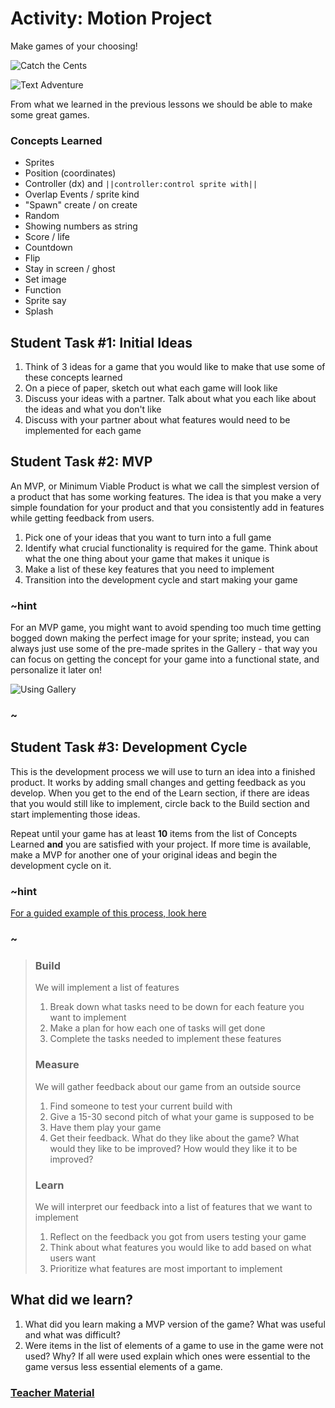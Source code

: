 # Activity: Motion Project

Make games of your choosing!

![Catch the Cents](/static/courses/csintro/motion-and-events/catch-the-cents.gif)

![Text Adventure](/static/courses/csintro/motion-and-events/text-adventure.gif)

From what we learned in the previous lessons we should be able to make some great games.


### Concepts Learned
* Sprites
* Position (coordinates)
* Controller (dx) and ``||controller:control sprite with||``
* Overlap Events / sprite kind
* "Spawn" create / on create
* Random
* Showing numbers as string
* Score / life
* Countdown
* Flip
* Stay in screen / ghost
* Set image
* Function
* Sprite say
* Splash

## Student Task #1: Initial Ideas
1. Think of 3 ideas for a game that you would like to make that use some of these concepts learned
2. On a piece of paper, sketch out what each game will look like
3. Discuss your ideas with a partner. Talk about what you each like about the ideas and what you don't like
4. Discuss with your partner about what features would need to be implemented for each game


## Student Task #2: MVP
An MVP, or Minimum Viable Product is what we call the simplest version of a product that has some working features. The idea is that you make a very simple foundation for your product and that you consistently add in features while getting feedback from users.

1. Pick one of your ideas that you want to turn into a full game
2. Identify what crucial functionality is required for the game. Think about what the one thing about your game that makes it unique is
3. Make a list of these key features that you need to implement
4. Transition into the development cycle and start making your game

### ~hint

For an MVP game, you might want to avoid spending too much time getting bogged down making the perfect image for your sprite; instead, you can always just use some of the pre-made sprites in the Gallery - that way you can focus on getting the concept for your game into a functional state, and personalize it later on!

![Using Gallery](/static/courses/csintro/motion-and-events/image-gallery.gif)

### ~

## Student Task #3: Development Cycle

This is the development process we will use to turn an idea into a finished product. It works by adding small changes and getting feedback as you develop. When you get to the end of the Learn section, if there are ideas that you would still like to implement, circle back to the Build section and start implementing those ideas.

Repeat until your game has at least **10** items from the list of Concepts Learned **and** you are satisfied with your project. If more time is available, make a MVP for another one of your original ideas and begin the development cycle on it.

### ~hint

[For a guided example of this process, look here](/courses/csintro/example-project-process)
### ~

> ### Build
> We will implement a list of features
> 1. Break down what tasks need to be down for each feature you want to implement
> 2. Make a plan for how each one of tasks will get done
> 3. Complete the tasks needed to implement these features
>
>
> ### Measure
> We will gather feedback about our game from an outside source
> 1. Find someone to test your current build with
> 2. Give a 15-30 second pitch of what your game is supposed to be
> 3. Have them play your game
> 4. Get their feedback. What do they like about the game? What would they like to be improved? How would they like it to be improved?
>
>
> ### Learn
> We will interpret our feedback into a list of features that we want to implement
> 1. Reflect on the feedback you got from users testing your game
> 2. Think about what features you would like to add based on what users want
> 3. Prioritize what features are most important to implement


## What did we learn?

1. What did you learn making a MVP version of the game? What was useful and what was difficult?
2. Were items in the list of elements of a game to use in the game were not used? Why? If all were used explain which ones were essential to the game versus less essential elements of a game.

### [Teacher Material](/courses/csintro/about/teachers)